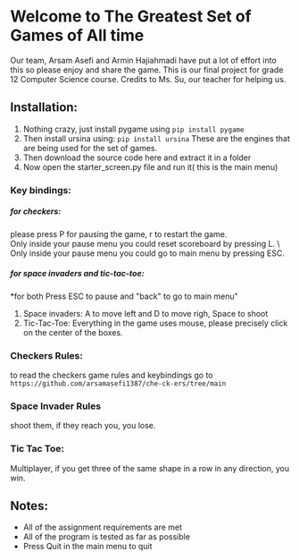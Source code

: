 # Welcome to The Greatest Set of Games of All time
Our team, Arsam Asefi and Armin Hajiahmadi have put a lot of effort into
this so please enjoy and share the game. This is our 
final project for grade 12 Computer Science course.
Credits to Ms. Su, our teacher for helping us. 


## Installation:
1. Nothing crazy, just install pygame using 
```pip install pygame```
2. Then install ursina using:
```pip install ursina```
These are the engines that are being used for the set of games. 
3. Then download the source code here and extract it in a folder
4. Now open the starter_screen.py file and run it( this is the main menu)

### Key bindings:
##### for checkers:
please press P for pausing the game, r to restart the game.\
Only inside your pause menu you could reset scoreboard by pressing L. \ 
Only inside your pause menu you could go to main menu by pressing ESC. 

##### for space invaders and tic-tac-toe:
*for both Press ESC to pause and "back" to go to main menu"
1. Space invaders: A to move left and D to move righ, Space to shoot 
2. Tic-Tac-Toe: Everything in the game uses mouse, please precisely click on the center of the boxes. 

### Checkers Rules:
to read the checkers game rules and keybindings go to ```https://github.com/arsamasefi1387/che-ck-ers/tree/main```
### Space Invader Rules
shoot them, if they reach you, you lose. 
### Tic Tac Toe:
Multiplayer, if you get three of the same shape in a row in any direction, you win. 

## Notes:

- All of the assignment requirements are met
- All of the program is tested as far as possible
- Press Quit in the main menu to quit 

